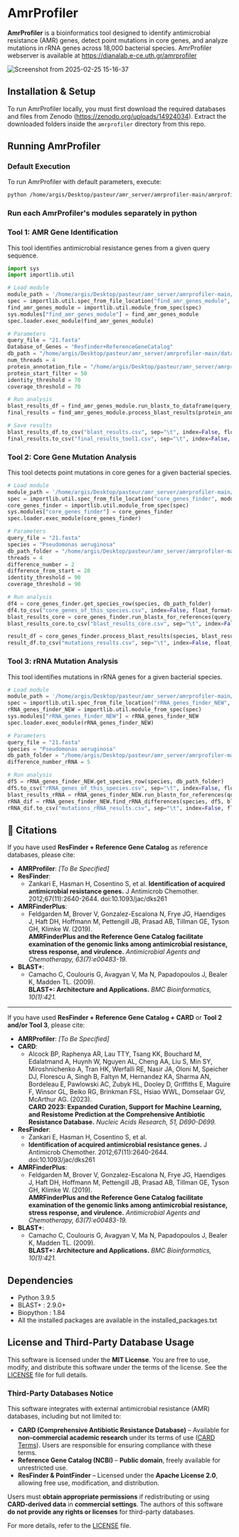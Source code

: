 # AmrProfiler

**AmrProfiler** is a bioinformatics tool designed to identify antimicrobial resistance (AMR) genes, detect point mutations in core genes, and analyze mutations in rRNA genes across 18,000 bacterial species.
AmrProfiler webserver is available at https://dianalab.e-ce.uth.gr/amrprofiler

![Screenshot from 2025-02-25 15-16-37](https://github.com/user-attachments/assets/a4cbfbd8-92fb-4057-896d-34e34dd22c7e)



## Installation & Setup

To run AmrProfiler locally, you must first download the required databases and files from Zenodo (https://zenodo.org/uploads/14924034). Extract the downloaded folders inside the `amrprofiler` directory from this repo.

## Running AmrProfiler

### Default Execution

To run AmrProfiler with default parameters, execute:

```sh
python /home/argis/Desktop/pasteur/amr_server/amrprofiler-main/amrprofiler.py "Lar4933_contigs.fasta" "Staphylococcus aureus"
```

### Run each AmrProfiler's modules separately in python

### Tool 1: AMR Gene Identification

This tool identifies antimicrobial resistance genes from a given query sequence.

```python
import sys
import importlib.util

# Load module
module_path = '/home/argis/Desktop/pasteur/amr_server/amrprofiler-main/find_amr_genes_module.py'
spec = importlib.util.spec_from_file_location("find_amr_genes_module", module_path)
find_amr_genes_module = importlib.util.module_from_spec(spec)
sys.modules["find_amr_genes_module"] = find_amr_genes_module
spec.loader.exec_module(find_amr_genes_module)

# Parameters
query_file = "21.fasta"
Database_of_Genes = "Resfinder+ReferenceGeneCatalog"
db_path = "/home/argis/Desktop/pasteur/amr_server/amrprofiler-main/databases/all/amrFinder_ResFinder" if Database_of_Genes == "Resfinder+ReferenceGeneCatalog" else "/home/argis/Desktop/pasteur/amr_server/AmrProfiler_new/databases/all/all_amr"
num_threads = 4
protein_annotation_file = "/home/argis/Desktop/pasteur/amr_server/amrprofiler-main/databases/genes_annotation_databases.csv"
protein_start_filter = 50
identity_threshold = 70
coverage_threshold = 70

# Run analysis
blast_results_df = find_amr_genes_module.run_blastx_to_dataframe(query_file, db_path, num_threads)
final_results = find_amr_genes_module.process_blast_results(protein_annotation_file, blast_results_df, query_file, protein_start_filter, identity_threshold, coverage_threshold)

# Save results
blast_results_df.to_csv("blast_results.csv", sep="\t", index=False, float_format="%.6f")
final_results.to_csv("final_results_tool1.csv", sep="\t", index=False, float_format="%.6f")
```

### Tool 2: Core Gene Mutation Analysis

This tool detects point mutations in core genes for a given bacterial species.

```python
# Load module
module_path = '/home/argis/Desktop/pasteur/amr_server/amrprofiler-main/core_genes_finder.py'
spec = importlib.util.spec_from_file_location("core_genes_finder", module_path)
core_genes_finder = importlib.util.module_from_spec(spec)
sys.modules["core_genes_finder"] = core_genes_finder
spec.loader.exec_module(core_genes_finder)

# Parameters
query_file = "21.fasta"
species = "Pseudomonas aeruginosa"
db_path_folder = "/home/argis/Desktop/pasteur/amr_server/amrprofiler-main/refseq/"
threads = 4
difference_number = 2
difference_from_start = 20
identity_threshold = 90
coverage_threshold = 90

# Run analysis
df4 = core_genes_finder.get_species_row(species, db_path_folder)
df4.to_csv("core_genes_of_this_species.csv", index=False, float_format="%.6f")
blast_results_core = core_genes_finder.run_blastx_for_references(query_file, df4, db_path_folder)
blast_results_core.to_csv("blast_results_core.csv", sep="\t", index=False, float_format="%.6f")

result_df = core_genes_finder.process_blast_results(species, blast_results_core, query_file, df4, difference_number, db_path_folder, difference_from_start, identity_threshold, coverage_threshold)
result_df.to_csv("mutations_results.csv", sep="\t", index=False, float_format="%.6f")
```

### Tool 3: rRNA Mutation Analysis

This tool identifies mutations in rRNA genes for a given bacterial species.

```python
# Load module
module_path = '/home/argis/Desktop/pasteur/amr_server/amrprofiler-main/rRNA_genes_finder_NEW.py'
spec = importlib.util.spec_from_file_location("rRNA_genes_finder_NEW", module_path)
rRNA_genes_finder_NEW = importlib.util.module_from_spec(spec)
sys.modules["rRNA_genes_finder_NEW"] = rRNA_genes_finder_NEW
spec.loader.exec_module(rRNA_genes_finder_NEW)

# Parameters
query_file = "21.fasta"
species = "Pseudomonas aeruginosa"
db_path_folder = "/home/argis/Desktop/pasteur/amr_server/amrprofiler-main/db/"
difference_number_rRNA = 5

# Run analysis
df5 = rRNA_genes_finder_NEW.get_species_row(species, db_path_folder)
df5.to_csv("rRNA_genes_of_this_species.csv", sep="\t", index=False, float_format="%.6f")
blast_results_rRNA = rRNA_genes_finder_NEW.run_blastn_for_references(query_file, df5, db_path_folder)
rRNA_dif = rRNA_genes_finder_NEW.find_rRNA_differences(species, df5, blast_results_rRNA, query_file, df5, db_path_folder, difference_number_rRNA, 5)
rRNA_dif.to_csv("mutations_rRNA_results.csv", sep="\t", index=False, float_format="%.6f")
```

## 📖 Citations

If you have used **ResFinder + Reference Gene Catalog** as reference databases, please cite:

- **AMRProfiler**: *[To Be Specified]*  
- **ResFinder**:  
  - Zankari E, Hasman H, Cosentino S, et al. **Identification of acquired antimicrobial resistance genes.** J Antimicrob Chemother. 2012;67(11):2640-2644. doi:10.1093/jac/dks261
- **AMRFinderPlus**:  
  - Feldgarden M, Brover V, Gonzalez-Escalona N, Frye JG, Haendiges J, Haft DH, Hoffmann M, Pettengill JB, Prasad AB, Tillman GE, Tyson GH, Klimke W. (2019).  
    **AMRFinderPlus and the Reference Gene Catalog facilitate examination of the genomic links among antimicrobial resistance, stress response, and virulence.** *Antimicrobial Agents and Chemotherapy, 63(7):e00483-19.*  
- **BLAST+**:  
  - Camacho C, Coulouris G, Avagyan V, Ma N, Papadopoulos J, Bealer K, Madden TL. (2009).  
    **BLAST+: Architecture and Applications.** *BMC Bioinformatics, 10(1):421.*  

---

If you have used **ResFinder + Reference Gene Catalog + CARD** or **Tool 2 and/or Tool 3**, please cite:

- **AMRProfiler**: *[To Be Specified]*  
- **CARD**:  
  - Alcock BP, Raphenya AR, Lau TTY, Tsang KK, Bouchard M, Edalatmand A, Huynh W, Nguyen AL, Cheng AA, Liu S, Min SY, Miroshnichenko A, Tran HK, Werfalli RE, Nasir JA, Oloni M, Speicher DJ, Florescu A, Singh B, Faltyn M, Hernandez KA, Sharma AN, Bordeleau E, Pawlowski AC, Zubyk HL, Dooley D, Griffiths E, Maguire F, Winsor GL, Beiko RG, Brinkman FSL, Hsiao WWL, Domselaar GV, McArthur AG. (2023).  
    **CARD 2023: Expanded Curation, Support for Machine Learning, and Resistome Prediction at the Comprehensive Antibiotic Resistance Database.** *Nucleic Acids Research, 51, D690-D699.*  
- **ResFinder**:  
  - Zankari E, Hasman H, Cosentino S, et al.
  - **Identification of acquired antimicrobial resistance genes.** J Antimicrob Chemother. 2012;67(11):2640-2644. doi:10.1093/jac/dks261
- **AMRFinderPlus**:  
  - Feldgarden M, Brover V, Gonzalez-Escalona N, Frye JG, Haendiges J, Haft DH, Hoffmann M, Pettengill JB, Prasad AB, Tillman GE, Tyson GH, Klimke W. (2019).  
    **AMRFinderPlus and the Reference Gene Catalog facilitate examination of the genomic links among antimicrobial resistance, stress response, and virulence.** *Antimicrobial Agents and Chemotherapy, 63(7):e00483-19.*  
- **BLAST+**:  
  - Camacho C, Coulouris G, Avagyan V, Ma N, Papadopoulos J, Bealer K, Madden TL. (2009).  
    **BLAST+: Architecture and Applications.** *BMC Bioinformatics, 10(1):421.*  


## Dependencies

- Python 3.9.5
- BLAST+ : 2.9.0+
- Biopython : 1.84
- All the installed packages are available in the installed_packages.txt

  
## License and Third-Party Database Usage

This software is licensed under the **MIT License**. You are free to use, modify, and distribute this software under the terms of the license. See the [LICENSE](Licence) file for full details.

### Third-Party Databases Notice
This software integrates with external antimicrobial resistance (AMR) databases, including but not limited to:

- **CARD (Comprehensive Antibiotic Resistance Database)** – Available for **non-commercial academic research** under its terms of use ([CARD Terms](https://card.mcmaster.ca/about)). Users are responsible for ensuring compliance with these terms.
- **Reference Gene Catalog (NCBI)** – **Public domain**, freely available for unrestricted use.
- **ResFinder & PointFinder** – Licensed under the **Apache License 2.0**, allowing free use, modification, and distribution.

Users must **obtain appropriate permissions** if redistributing or using **CARD-derived data** in **commercial settings**. The authors of this software **do not provide any rights or licenses** for third-party databases.

For more details, refer to the [LICENSE](Licence) file.

